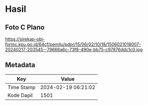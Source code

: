 # Hasil

## Foto C Plano

https://sirekap-obj-formc.kpu.go.id/64cf/pemilu/pdpr/15/06/02/10/18/1506021018007-20240217-203545--79666a6c-73f8-490e-bb75-c97876ddc1c0.jpg


## Metadata

| Key        | Value               |
| ---------- | ------------------- |
| Time Stamp | 2024-02-19 06:21:02 |
| Kode Dapil | 1501                |



